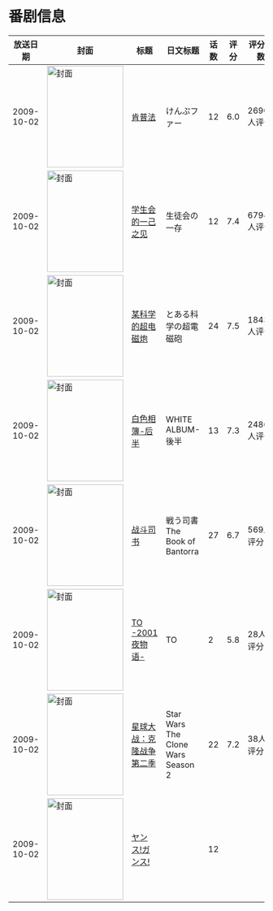 # 番剧信息

|放送日期|封面|标题|日文标题|话数|评分|评分人数|
|---|---|---|---|---|---|---|
|2009-10-02|<img src="https://lain.bgm.tv/pic/cover/c/cd/4b/2129_fX9b7.jpg" alt="封面" style="width:150px;height:200px;object-fit:cover;">|[肯普法](https://bangumi.tv/subject/2129)|けんぷファー|12|6.0|2690人评分|
|2009-10-02|<img src="https://lain.bgm.tv/pic/cover/c/dd/a0/2567_Vg1Y8.jpg" alt="封面" style="width:150px;height:200px;object-fit:cover;">|[学生会的一己之见](https://bangumi.tv/subject/2567)|生徒会の一存|12|7.4|6794人评分|
|2009-10-02|<img src="https://lain.bgm.tv/pic/cover/c/36/e7/2585_pn2eP.jpg" alt="封面" style="width:150px;height:200px;object-fit:cover;">|[某科学的超电磁炮](https://bangumi.tv/subject/2585)|とある科学の超電磁砲|24|7.5|18432人评分|
|2009-10-02|<img src="https://lain.bgm.tv/pic/cover/c/c5/71/2586_TKsEE.jpg" alt="封面" style="width:150px;height:200px;object-fit:cover;">|[白色相簿-后半](https://bangumi.tv/subject/2586)|WHITE ALBUM-後半|13|7.3|2486人评分|
|2009-10-02|<img src="https://lain.bgm.tv/pic/cover/c/f4/99/2768_9ME8H.jpg" alt="封面" style="width:150px;height:200px;object-fit:cover;">|[战斗司书](https://bangumi.tv/subject/2768)|戦う司書 The Book of Bantorra|27|6.7|569人评分|
|2009-10-02|<img src="https://lain.bgm.tv/pic/cover/c/d4/8a/70705_wIbyy.jpg" alt="封面" style="width:150px;height:200px;object-fit:cover;">|[TO -2001夜物语-](https://bangumi.tv/subject/70705)|TO|2|5.8|28人评分|
|2009-10-02|<img src="https://lain.bgm.tv/pic/cover/c/83/21/20062_xx74Q.jpg" alt="封面" style="width:150px;height:200px;object-fit:cover;">|[星球大战：克隆战争 第二季](https://bangumi.tv/subject/137314)|Star Wars The Clone Wars Season 2|22|7.2|38人评分|
|2009-10-02|<img src="https://lain.bgm.tv/pic/cover/c/fd/9b/334103_WC667.jpg" alt="封面" style="width:150px;height:200px;object-fit:cover;">|[ヤンス!ガンス!](https://bangumi.tv/subject/334103)||12|||
